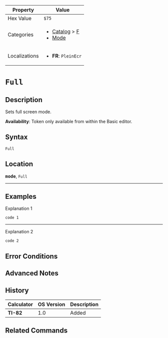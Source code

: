 | Property      | Value |
|---------------|-------|
| Hex Value     | `$75`|
| Categories    | <ul><li>[Catalog](<../categories/Catalog.md>) > [F](<../categories/Catalog.md#F>)</li><li>[Mode](<../categories/Mode.md>)</li></ul> |
| Localizations | <ul><li><b>FR</b>: `PleinEcr`</li></ul> |

# `Full`

## Description
Sets full screen mode.


<b>Availability</b>: Token only available from within the Basic editor.

## Syntax
`Full`

## Location
<tt><kbd><b>mode</b></kbd></tt>, `Full`
<hr>

## Examples

Explanation 1
```ti-basic
code 1
```
---
Explanation 2
```ti-basic
code 2
```

## Error Conditions


## Advanced Notes


## History
| Calculator | OS Version | Description |
|------------|------------|-------------|
| <b>TI-82</b> | 1.0 | Added |

## Related Commands

